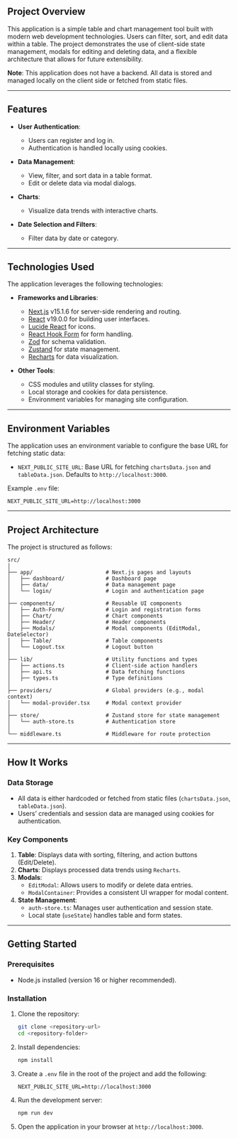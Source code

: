 ## Project Overview

This application is a simple table and chart management tool built with modern web development technologies. Users can filter, sort, and edit data within a table. The project demonstrates the use of client-side state management, modals for editing and deleting data, and a flexible architecture that allows for future extensibility.

**Note**: This application does not have a backend. All data is stored and managed locally on the client side or fetched from static files.

---

## Features

- **User Authentication**:

  - Users can register and log in.
  - Authentication is handled locally using cookies.

- **Data Management**:

  - View, filter, and sort data in a table format.
  - Edit or delete data via modal dialogs.

- **Charts**:

  - Visualize data trends with interactive charts.

- **Date Selection and Filters**:
  - Filter data by date or category.

---

## Technologies Used

The application leverages the following technologies:

- **Frameworks and Libraries**:

  - [Next.js](https://nextjs.org/) v15.1.6 for server-side rendering and routing.
  - [React](https://reactjs.org/) v19.0.0 for building user interfaces.
  - [Lucide React](https://lucide.dev/) for icons.
  - [React Hook Form](https://react-hook-form.com/) for form handling.
  - [Zod](https://zod.dev/) for schema validation.
  - [Zustand](https://zustand-demo.pmnd.rs/) for state management.
  - [Recharts](https://recharts.org/) for data visualization.

- **Other Tools**:
  - CSS modules and utility classes for styling.
  - Local storage and cookies for data persistence.
  - Environment variables for managing site configuration.

---

## Environment Variables

The application uses an environment variable to configure the base URL for fetching static data:

- `NEXT_PUBLIC_SITE_URL`: Base URL for fetching `chartsData.json` and `tableData.json`. Defaults to `http://localhost:3000`.

Example `.env` file:

```env
NEXT_PUBLIC_SITE_URL=http://localhost:3000
```

---

## Project Architecture

The project is structured as follows:

```
src/
│
├── app/                       # Next.js pages and layouts
│   ├── dashboard/             # Dashboard page
│   ├── data/                  # Data management page
│   └── login/                 # Login and authentication page
│
├── components/                # Reusable UI components
│   ├── Auth-Form/             # Login and registration forms
│   ├── Chart/                 # Chart components
│   ├── Header/                # Header components
│   ├── Modals/                # Modal components (EditModal, DateSelector)
│   ├── Table/                 # Table components
│   └── Logout.tsx             # Logout button
│
├── lib/                       # Utility functions and types
│   ├── actions.ts             # Client-side action handlers
│   ├── api.ts                 # Data fetching functions
│   ├── types.ts               # Type definitions
│
├── providers/                 # Global providers (e.g., modal context)
│   └── modal-provider.tsx     # Modal context provider
│
├── store/                     # Zustand store for state management
│   └── auth-store.ts          # Authentication store
│
└── middleware.ts              # Middleware for route protection
```

---

## How It Works

### Data Storage

- All data is either hardcoded or fetched from static files (`chartsData.json`, `tableData.json`).
- Users’ credentials and session data are managed using cookies for authentication.

### Key Components

1. **Table**: Displays data with sorting, filtering, and action buttons (Edit/Delete).
2. **Charts**: Displays processed data trends using `Recharts`.
3. **Modals**:
   - `EditModal`: Allows users to modify or delete data entries.
   - `ModalContainer`: Provides a consistent UI wrapper for modal content.
4. **State Management**:
   - `auth-store.ts`: Manages user authentication and session state.
   - Local state (`useState`) handles table and form states.

---

## Getting Started

### Prerequisites

- Node.js installed (version 16 or higher recommended).

### Installation

1. Clone the repository:
   ```bash
   git clone <repository-url>
   cd <repository-folder>
   ```
2. Install dependencies:
   ```bash
   npm install
   ```
3. Create a `.env` file in the root of the project and add the following:
   ```env
   NEXT_PUBLIC_SITE_URL=http://localhost:3000
   ```
4. Run the development server:
   ```bash
   npm run dev
   ```
5. Open the application in your browser at `http://localhost:3000`.
